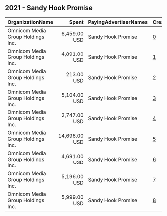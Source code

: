## 2021 - Sandy Hook Promise 
|OrganizationName|Spent|PayingAdvertiserNames|CreativeUrls|Impressions|Genders|AgeBrackets|CountryCodes|BillingAddresses|CandidateBallotInformation|
|:---|---:|:---|:---|---:|:---|:---|:---|:---|:---|
|Omnicom Media Group Holdings Inc.|6,459.00 USD|Sandy Hook Promise|[0](https://www.snap.com/political-ads/asset/2f021387bae006cfc74f97f03495a7662c6b53e79c74408ec14bce7851901e5f?mediaType=mp4)|601,282||14+|united states|"195 Broadway, 5th Floor,New York,10007,US"||
|Omnicom Media Group Holdings Inc.|4,891.00 USD|Sandy Hook Promise|[1](https://www.snap.com/political-ads/asset/223d9f5c1dbec884c8c290dfd95823547f3dca7448d74f798efc9c52e95de75c?mediaType=mp4)|3,522,284||14+|united states|"195 Broadway, 5th Floor,New York,10007,US"||
|Omnicom Media Group Holdings Inc.|213.00 USD|Sandy Hook Promise|[2](https://www.snap.com/political-ads/asset/ef43fe68dcde8820c11a873080f198d35017cf6bd92e396989ac9f94f4749446?mediaType=mp4)|152,737|||united states|"195 Broadway, 5th Floor,New York,10007,US"||
|Omnicom Media Group Holdings Inc.|5,104.00 USD|Sandy Hook Promise|[3](https://www.snap.com/political-ads/asset/ef43fe68dcde8820c11a873080f198d35017cf6bd92e396989ac9f94f4749446?mediaType=mp4)|3,674,100||14+|united states|"195 Broadway, 5th Floor,New York,10007,US"||
|Omnicom Media Group Holdings Inc.|2,747.00 USD|Sandy Hook Promise|[4](https://www.snap.com/political-ads/asset/9e4d6d23f74eedae6843022e00071acf351c5901a164f3ffaea8c5a0b8ab8445?mediaType=mp4)|255,892||14+|united states|"195 Broadway, 5th Floor,New York,10007,US"||
|Omnicom Media Group Holdings Inc.|14,696.00 USD|Sandy Hook Promise|[5](https://www.snap.com/political-ads/asset/223d9f5c1dbec884c8c290dfd95823547f3dca7448d74f798efc9c52e95de75c?mediaType=mp4)|1,365,722||14+|united states|"195 Broadway, 5th Floor,New York,10007,US"||
|Omnicom Media Group Holdings Inc.|4,691.00 USD|Sandy Hook Promise|[6](https://www.snap.com/political-ads/asset/2f021387bae006cfc74f97f03495a7662c6b53e79c74408ec14bce7851901e5f?mediaType=mp4)|3,376,697||14+|united states|"195 Broadway, 5th Floor,New York,10007,US"||
|Omnicom Media Group Holdings Inc.|5,196.00 USD|Sandy Hook Promise|[7](https://www.snap.com/political-ads/asset/9e4d6d23f74eedae6843022e00071acf351c5901a164f3ffaea8c5a0b8ab8445?mediaType=mp4)|3,739,965||14+|united states|"195 Broadway, 5th Floor,New York,10007,US"||
|Omnicom Media Group Holdings Inc.|5,999.00 USD|Sandy Hook Promise|[8](https://www.snap.com/political-ads/asset/ef43fe68dcde8820c11a873080f198d35017cf6bd92e396989ac9f94f4749446?mediaType=mp4)|559,427||14+|united states|"195 Broadway, 5th Floor,New York,10007,US"||
